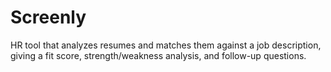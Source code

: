 # Screenly
HR tool that analyzes resumes and matches them against a job description, giving a fit score, strength/weakness analysis, and follow-up questions.
